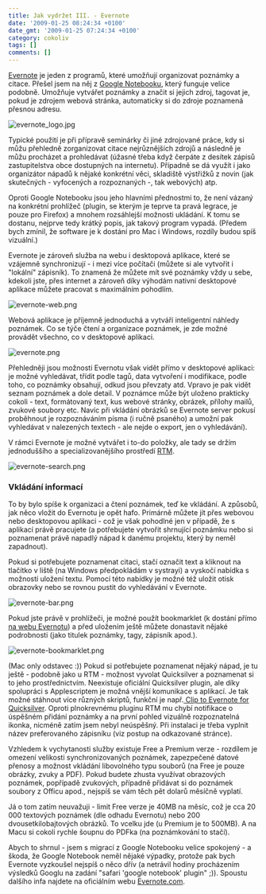 ```yaml
---
title: Jak vydržet III. - Evernote
date: '2009-01-25 08:24:34 +0100'
date_gmt: '2009-01-25 07:24:34 +0100'
category: cokoliv
tags: []
comments: []
---
```

<p><a href="http://evernote.com">Evernote</a> je jeden z programů, které umožňují organizovat poznámky a citace. Přešel jsem na něj z <a href="http://www.google.com/notebook/">Google Notebooku</a>, který funguje velice podobně. Umožňuje vytvářet poznámky a značit si jejich zdroj, tagovat je, pokud je zdrojem webová stránka, automaticky si do zdroje poznamená přesnou adresu.</p>
<p><img src='/assets/migrated/wp-uploads/2009/01/evernote_logo.jpg' alt='evernote_logo.jpg' /></p>
<p>Typické použití je při přípravě seminárky či jiné zdrojované práce, kdy si můžu přehledně zorganizovat citace nejrůznějších zdrojů a následně je můžu procházet a prohledávat (úžasné třeba když čerpáte z desítek zápisů zastupitelstva obce dostupných na internetu). Případně se dá využít i jako organizátor nápadů k nějaké konkrétní věci, skladiště výstřižků z novin (jak skutečných - vyfocených a rozpoznaných -, tak webových) atp.</p>
<p>Oproti Google Notebooku jsou jeho hlavními přednostmi to, že není vázaný na konkrétní prohlížeč (plugin, se kterým je teprve ta pravá legrace, je pouze pro Firefox) a mnohem rozsáhlejší možnosti ukládání. K tomu se dostanu, nejprve tedy krátký popis, jak takový program vypadá. (Předem bych zmínil, že software je k dostání pro Mac i Windows, rozdíly budou spíš vizuální.)</p>
<p>Evernote je zároveň služba na webu i desktopová aplikace, které se vzájemně synchronizují - i mezi více počítači (můžete si ale vytvořit i "lokální" zápisník). To znamená že můžete mít své poznámky vždy u sebe, kdekoli jste, přes internet a zároveň díky výhodám nativní desktopové aplikace můžete pracovat s maximálním pohodlím.</p>
<p><img src='/assets/migrated/wp-uploads/2009/01/evernote-web.png' alt='evernote-web.png' /></p>
<p>Webová aplikace je příjemně jednoduchá a vytváří inteligentní náhledy poznámek. Co se týče čtení a organizace poznámek, je zde možné provádět všechno, co v desktopové aplikaci.</p>
<p><img src='/assets/migrated/wp-uploads/2009/01/evernote.png' alt='evernote.png' /></p>
<p>Přehledněji jsou možnosti Evernotu však vidět přímo v desktopové aplikaci: je možné vyhledávat, třídit podle tagů, data vytvoření i modifikace, podle toho, co poznámky obsahují, odkud jsou převzaty atd. Vpravo je pak vidět seznam poznámek a dole detail. V poznámce může být uloženo prakticky cokoli - text, formátovaný text, kus webové stránky, obrázek, přílohy mailů, zvukové soubory etc. Navíc při vkládání obrázků se Evernote server pokusí proběhnout je rozpoznáváním písma (i ručně psaného) a umožní pak vyhledávat v nalezených textech - ale nejde o export, jen o vyhledávání).</p>
<p>V rámci Evernote je možné vytvářet i to-do položky, ale tady se držím jednoduššího a specializovanějšího prostředí <a href="http://podnebi.jan-martinek.com/?p=900">RTM</a>.</p>
<p><img src='/assets/migrated/wp-uploads/2009/01/evernote-search.png' alt='evernote-search.png' /></p>
<h3>Vkládání informací</h3>
<p>To by bylo spíše k organizaci a čtení poznámek, teď ke vkládání. A způsobů, jak něco vložit do Evernotu je opět hafo. Primárně můžete jít přes webovou nebo desktopovou aplikaci - což je však pohodlné jen v případě, že s aplikací právě pracujete (a potřebujete vytvořit shrnující poznámku nebo si poznamenat právě napadlý nápad k danému projektu, který by neměl zapadnout).</p>
<p>Pokud si potřebujete poznamenat citaci, stačí označit text a kliknout na tlačítko v liště (na Windows předpokládám v systrayi) a vyskočí nabídka s možností uložení textu. Pomocí této nabídky je možné též uložit otisk obrazovky nebo se rovnou pustit do vyhledávání v Evernote.</p>
<p><img src='/assets/migrated/wp-uploads/2009/01/evernote-bar.png' alt='evernote-bar.png' /></p>
<p>Pokud jste právě v prohlížeči, je možné použít bookmarklet (k dostání přímo <a href="http://evernote.com/about/download/">na webu Evernotu</a>) a před uložením ještě můžete donastavit nějaké podrobnosti (jako titulek poznámky, tagy, zápisník apod.).</p>
<p><img src='/assets/migrated/wp-uploads/2009/01/evernote-bookmarklet.png' alt='evernote-bookmarklet.png' /></p>
<p>(Mac only odstavec :)) Pokud si potřebujete poznamenat nějaký nápad, je tu ještě - podobně jako u RTM - možnost vyvolat Quicksilver a poznamenat si to jeho prostřednictvím. Neexistuje oficiální Quicksilver plugin, ale díky spolupráci s Applescriptem je možná vnější komunikace s aplikací. Je tak možné stáhnout více různých skriptů, funkční je např.<a href="http://www.macosxhints.com/article.php?story=20081002082657926"> Clip to Evernote for Quicksilver</a>. Oproti plnokrevnému pluginu RTM mu chybí notifikace o úspěšném přidání poznámky a na první pohled vizuálně rozpoznatelná ikonka, nicméně zatím jsem nebyl neúspěšný. Při instalaci je třeba vyplnit název preferovaného zápisníku (viz postup na odkazované stránce).</p>
<p>Vzhledem k vychytanosti služby existuje Free a Premium verze - rozdílem je omezení velikosti synchronizovaných poznámek, zapezpečené datové přenosy a možnost vkládání libovolného typu souborů (na Free je pouze obrázky, zvuky a PDF). Pokud budete zhusta využívat obrazových poznámek, popřípadě zvukových, případně přidávat si do poznámek soubory z Officu apod., nejspíš se vám těch pět dolarů měsíčně vyplatí. </p>
<p>Já o tom zatím neuvažuji - limit Free verze je 40MB na měsíc, což je cca 20 000 textových poznámek (dle odhadu Evernotu) nebo 200 dvousetkilobajtových obrázků. To vcelku jde (u Premium je to 500MB). A na Macu si cokoli rychle šoupnu do PDFka (na poznámkování to stačí).</p>
<p>Abych to shrnul - jsem s migrací z Google Notebooku velice spokojený - a škoda, že Google Notebook neměl nějaké výpadky, protože pak bych Evernote vyzkoušel nejspíš o něco dřív (a netrávil hodiny procházením výsledků Googlu na zadání "safari 'google notebook' plugin" ;)). Spoustu dalšího infa najdete na oficiálním webu <a href="http://www.evernote.com/">Evernote.com</a>.</p>
